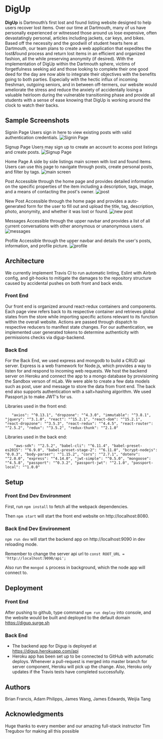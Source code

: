 # DigUp

**DigUp** is Dartmouth’s first lost and found listing website designed to help users recover lost items. Over our time at Dartmouth, many of us have personally experienced or witnessed those around us lose expensive, often devastatingly personal, articles including jackets, car keys, and bikes. Based off the necessity and the goodwill of student hearts here at Dartmouth, our team plans to create a web application that expedites the lost&found process and return lost items in an efficient and organized fashion, all the while preserving anonymity (if desired). With the implementation of DigUp within the Dartmouth sphere, victims of forgetfulness seeking aid and those looking to complete their one good deed for the day are now able to integrate their objectives with the benefits going to both parties. Especially with the hectic influx of incoming freshman, outgoing seniors, and in between off-termers, our website would ameliorate the stress and reduce the anxiety of accidentally losing a valuable heirloom during the vulnerable transitioning phase and provide all students with a sense of ease knowing that DigUp is working around the clock to watch their backs.

## Sample Screenshots

Signin Page
Users sign in here to view existing posts with valid authentication credentials.
![Signin Page](/img/Signin.png)

Signup Page
Users may sign up to create an account to access post listings and create posts.
![Signup Page](/img/signup.png)

Home Page
A side by side listings main screen with lost and found items. Users can use this page to navigate through posts, create personal posts, and filter by tags.
![main screen](/img/mainScreen.png)

Post
Accessible through the home page and provides detailed information on the specific properties of the item including a description, tags, image, and a means of contacting the post's owner.
![post](/img/Post.png)

New Post
Accessible through the home page and provides a auto-generated form for the user to fill out and upload the title, tag, description, photo, anonymity, and whether it was lost or found.
![new post](/img/newPost.png)

Messages
Accessible through the upper navbar and provides a list of all current conversations with other anonymous or unanonymous users.
![messages](/img/messages.png)

Profile
Accessible through the upper navbar and details the user's posts, information, and profile picture.
![profile](/img/Profile.png)

## Architecture

We currently implement Travis Cl to run automatic linting, Eslint with Airbnb config, and git-hooks to mitigate the damages to the repository structure caused by accidental pushes on both front and back ends.

### Front End

Our front end is organized around react-redux containers and components. Each page view refers back to its respective container and retrieves global states from the store while importing specific actions relevant to its function within the overall website. Actions are passed through dispatch to respective reducers to manifest state changes. For our authentication, we implemented user generated tokens to determine authenticity with permissions checks via digup-backend.

### Back End

For the Back End, we used express and mongodb to build a CRUD api server. Express is a web framework for Node.js, which provides a way to listen for and respond to incoming web requests. We host the backend server on Heroku and connect the app to a mongo database by provisioning the Sandbox verson of mLab. We were able to create a few data models such as post, user and message to store the data from front end. The back end also supports authentication with a salt+hashing algorithm. We used Passport.js to make JWT's for us.



Libraries used in the front end:

`   "axios": "^0.13.1",
    "dropzone": "^4.3.0",
    "immutable": "^3.8.1",
    "jquery": "^3.1.0",
    "react": "^15.2.1",
    "react-dom": "^15.2.1",
    "react-dropzone": "^3.5.3",
    "react-redux": "^4.4.5",
    "react-router": "^2.5.2",
    "redux": "^3.5.2",
    "redux-thunk": "^2.1.0"`

Libraries used in the back end:

`    "aws-sdk": "^2.5.2",
    "babel-cli": "^6.11.4",
    "babel-preset-es2015": "^6.9.0",
    "babel-preset-stage-2": "^6.11.0",
    "bcrypt-nodejs": "0.0.3",
    "body-parser": "^1.15.2",
    "cors": "^2.7.1",
    "dotenv": "^2.0.0",
    "express": "^4.14.0",
    "jwt-simple": "^0.5.0",
    "mongoose": "^4.5.8",
    "passport": "^0.3.2",
    "passport-jwt": "^2.1.0",
    "passport-local": "^1.0.0"`


## Setup

### Front End Dev Environment

First, run `npm install` to fetch all the webpack dependencies.

Then `npm start` will start the front end website on http://localhost:8080.

### Back End Dev Environment

`npm run dev` will start the backend app on http://localhost:9090 in dev reloading mode.

Remember to change the server api url to `const ROOT_URL = 'http://localhost:9090/api';`

Also run the `mongod &` process in background, which the node app will connect to.


## Deployment

### Front End

After pushing to github, type command `npm run deploy` into console, and the website would be built and deployed to the default domain https://digup.surge.sh

### Back End

* The backend app for Digup is deployed at https://digup.herokuapp.com/api
* Heroku app has been set up to be connected to GitHub with automatic deploys. Whenever a pull-request is merged into master branch for server component, Heroku will pick up the change. Also, Heroku only updates if the Travis tests have completed successfully.

## Authors

Brian Francis, Adam Philipps, James Wang, James Edwards, Weijia Tang

## Acknowledgments

Huge thanks to every member and our amazing full-stack instructor Tim Tregubov for making all this possible
